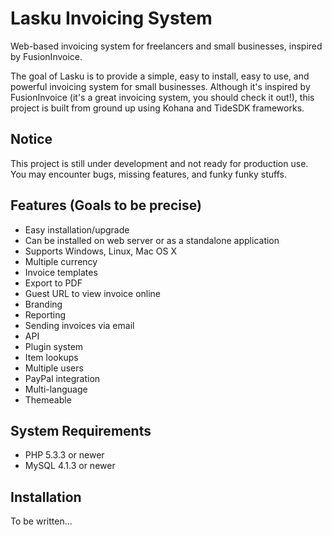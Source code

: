 Lasku Invoicing System
=======================

Web-based invoicing system for freelancers and small businesses, inspired by FusionInvoice.

The goal of Lasku is to provide a simple, easy to install, easy to use, and powerful invoicing system for small businesses. Although it's inspired by FusionInvoice (it's a great invoicing system, you should check it out!), this project is built from ground up using Kohana and TideSDK frameworks.


Notice
-------
This project is still under development and not ready for production use. You may encounter bugs, missing features, and funky funky stuffs.


Features (Goals to be precise)
-------------------------------
- Easy installation/upgrade
- Can be installed on web server or as a standalone application
- Supports Windows, Linux, Mac OS X
- Multiple currency
- Invoice templates
- Export to PDF
- Guest URL to view invoice online
- Branding
- Reporting
- Sending invoices via email
- API
- Plugin system
- Item lookups
- Multiple users
- PayPal integration
- Multi-language
- Themeable


System Requirements
--------------------
- PHP 5.3.3 or newer
- MySQL 4.1.3 or newer


Installation
-------------
To be written...
